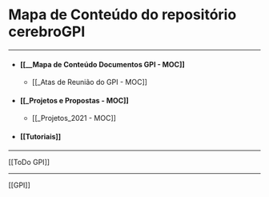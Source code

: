 # Mapa de Conteúdo do repositório cerebroGPI
---

- #### [[__Mapa de Conteúdo Documentos GPI - MOC]]
	- [[_Atas de Reunião do GPI - MOC]]


- #### [[_Projetos e Propostas - MOC]]
	- [[_Projetos_2021 - MOC]]

- #### [[Tutoriais]]

---

[[ToDo GPI]]

---
[[GPI]]